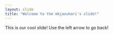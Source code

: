```yaml
---
layout: slide
title: "Welcome to the mkjaouhari's slide!"
---
```

This is our cool slide!
Use the left arrow to go back!
